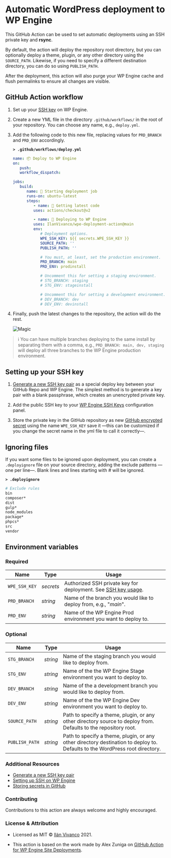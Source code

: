 # Automatic WordPress deployment to WP Engine

This GitHub Action can be used to set automatic deployments using an SSH private key and **rsync**.

By default, the action will deploy the repository root directory, but you can optionally deploy a theme, plugin, or any other directory using the `SOURCE_PATH`. Likewise, if you need to specify a different destination directory, you can do so using `PUBLISH_PATH`.

After the deployment, this action will also purge your WP Engine cache and flush permalinks to ensure all changes are visible.

## GitHub Action workflow

1. Set up your [SSH key](#setting-up-your-ssh-key) on WP Engine.

1. Create a new YML file in the directory `.github/workflows/` in the root of your repository. You can choose any name, e.g., `deploy.yml`.

1. Add the following code to this new file, replacing values for `PRD_BRANCH` and `PRD_ENV` accordingly.

   **`> .github/workflows/deploy.yml`**

   ```yml
   name: 📦 Deploy to WP Engine
   on:
      push:
      workflow_dispatch:

   jobs:
      build:
         name: 🚩 Starting deployment job
         runs-on: ubuntu-latest
         steps:
            - name: 🚚 Getting latest code
            uses: actions/checkout@v2

            - name: 🔁 Deploying to WP Engine
            uses: IlanVivanco/wpe-deployment-action@main
            env:
               # Deployment options.
               WPE_SSH_KEY: ${{ secrets.WPE_SSH_KEY }}
               SOURCE_PATH: ''
               PUBLISH_PATH: ''

               # You must, at least, set the production environment.
               PRD_BRANCH: main
               PRD_ENV: prodinstall

               # Uncomment this for setting a staging environment.
               # STG_BRANCH: staging
               # STG_ENV: stageinstall

               # Uncomment this for setting a development environment.
               # DEV_BRANCH: dev
               # DEV_ENV: devinstall
   ```

1. Finally, push the latest changes to the repository, the action will do the rest.

   ![Magic](https://media.giphy.com/media/l3V0dy1zzyjbYTQQM/giphy.gif)

> ℹ You can have multiple branches deploying to the same install by separating them with a comma, e.g., `PRD_BRANCH: main, dev, staging` will deploy all three branches to the WP Engine production environment.

## Setting up your SSH key

1. [Generate a new SSH key pair](https://help.github.com/articles/generating-a-new-ssh-key-and-adding-it-to-the-ssh-agent/) as a special deploy key between your GitHub Repo and WP Engine. The simplest method is to generate a key pair with a blank passphrase, which creates an unencrypted private key.

1. Add the public SSH key to your [WP Engine SSH Keys](https://wpengine.com/support/ssh-gateway/#Add_SSH_Key) configuration panel.

1. Store the private key in the GitHub repository as new [GitHub encrypted secret](https://docs.github.com/en/actions/reference/encrypted-secrets#creating-encrypted-secrets-for-a-repository) using the name `WPE_SSH_KEY` save it —this can be customized if you change the secret name in the yml file to call it correctly—.

## Ignoring files

If you want some files to be ignored upon deployment, you can create a `.deployignore` file on your source directory, adding the exclude patterns —one per line—. Blank lines and lines starting with _#_ will be ignored.

**`> .deployignore`**

```bash
# Exclude rules
bin
composer*
dist
gulp*
node_modules
package*
phpcs*
src
vendor
```

## Environment variables

### Required

| Name          | Type      | Usage                                                                                     |
| ------------- | --------- | ----------------------------------------------------------------------------------------- |
| `WPE_SSH_KEY` | _secrets_ | Authorized SSH private key for deployment. See [SSH key usage](#setting-up-your-ssh-key). |
| `PRD_BRANCH`  | _string_  | Name of the branch you would like to deploy from, e.g., "_main_".                         |
| `PRD_ENV`     | _string_  | Name of the WP Engine Prod environment you want to deploy to.                             |

### Optional

| Name           | Type     | Usage                                                                                                                       |
| -------------- | -------- | --------------------------------------------------------------------------------------------------------------------------- |
| `STG_BRANCH`   | _string_ | Name of the staging branch you would like to deploy from.                                                                   |
| `STG_ENV`      | _string_ | Name of the the WP Engine Stage environment you want to deploy to.                                                          |
| `DEV_BRANCH`   | _string_ | Name of the a development branch you would like to deploy from.                                                             |
| `DEV_ENV`      | _string_ | Name of the the WP Engine Dev environment you want to deploy to.                                                            |
| `SOURCE_PATH`  | _string_ | Path to specify a theme, plugin, or any other directory source to deploy from. Defaults to the repository root.             |
| `PUBLISH_PATH` | _string_ | Path to specify a theme, plugin, or any other directory destination to deploy to. Defaults to the WordPress root directory. |

### Additional Resources

-  [Generate a new SSH key pair](https://help.github.com/articles/generating-a-new-ssh-key-and-adding-it-to-the-ssh-agent/)
-  [Setting up SSH on WP Engine](https://wpengine.com/support/ssh-gateway/)
-  [Storing secrets in GitHub](https://docs.github.com/en/actions/reference/encrypted-secrets)

### Contributing

Contributions to this action are always welcome and highly encouraged.

### License & Attribution

-  Licensed as MIT &copy; [Ilán Vivanco](https://ilanvivanco.com) 2021.

-  This action is based on the work made by Alex Zuniga on [GitHub Action for WP Engine Site Deployments](https://github.com/wpengine/github-action-wpe-site-deploy).
